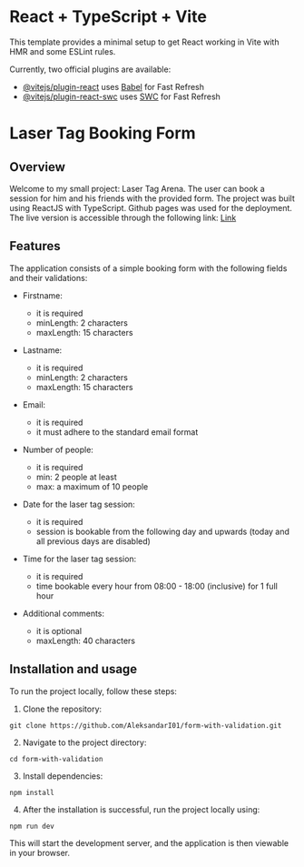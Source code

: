 # React + TypeScript + Vite

This template provides a minimal setup to get React working in Vite with HMR and some ESLint rules.

Currently, two official plugins are available:

- [@vitejs/plugin-react](https://github.com/vitejs/vite-plugin-react/blob/main/packages/plugin-react/README.md) uses [Babel](https://babeljs.io/) for Fast Refresh
- [@vitejs/plugin-react-swc](https://github.com/vitejs/vite-plugin-react-swc) uses [SWC](https://swc.rs/) for Fast Refresh

# Laser Tag Booking Form

## Overview

Welcome to my small project: Laser Tag Arena. The user can book a session for him and his friends with the provided form.
The project was built using ReactJS with TypeScript.
Github pages was used for the deployment. The live version is accessible through the following link: [Link](https://aleksandari01.github.io/form-with-validation/)

## Features

The application consists of a simple booking form with the following fields and their validations:

- Firstname:

  - it is required
  - minLength: 2 characters
  - maxLength: 15 characters

- Lastname:

  - it is required
  - minLength: 2 characters
  - maxLength: 15 characters

- Email:

  - it is required
  - it must adhere to the standard email format

- Number of people:

  - it is required
  - min: 2 people at least
  - max: a maximum of 10 people

- Date for the laser tag session:

  - it is required
  - session is bookable from the following day and upwards (today and all previous days are disabled)

- Time for the laser tag session:

  - it is required
  - time bookable every hour from 08:00 - 18:00 (inclusive) for 1 full hour

- Additional comments:
  - it is optional
  - maxLength: 40 characters

## Installation and usage

To run the project locally, follow these steps:

1. Clone the repository:

```
git clone https://github.com/AleksandarI01/form-with-validation.git
```

2. Navigate to the project directory:

```
cd form-with-validation
```

3. Install dependencies:

```
npm install
```

4. After the installation is successful, run the project locally using:

```
npm run dev
```

This will start the development server, and the application is then viewable in your browser.